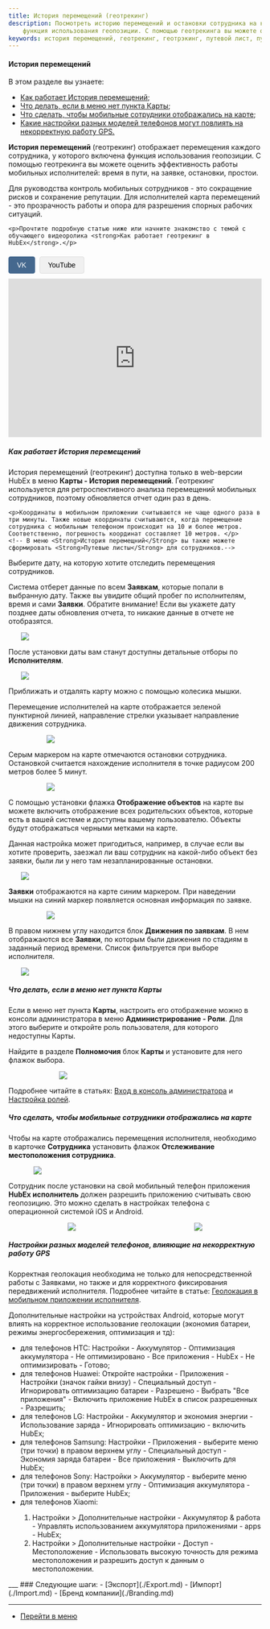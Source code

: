 ```yaml
---
title: История перемещений (геотрекинг)
description: Посмотреть историю перемещений и остановки сотрудника на карте можно в web-приложении в меню Карты - История перемещений. История перемещений (геотрекинг) отображает перемещения каждого сотрудника, у которого включена
    функция использования геопозиции. С помощью геотрекинга вы можете оценить эффективность работы мобильных исполнителей (время в пути, на заявке, остановки, простои).
keywords: история перемещений, геотрекинг, геотрэкинг, путевой лист, путевые листы, карта, перемещения сотрудника, сотрудники на карте, мобильные сотрудники, hubex, хабекс, хубекс, хабикс
---
```


#### История перемещений
<html>
<head>
    <style>
        .video-player-container {
            margin: 20px 0;
        }
        .video-source-selector {
            margin-bottom: 10px;
        }
        .source-btn {
            padding: 8px 16px;
            background: #f0f0f0;
            border: 1px solid #ddd;
            cursor: pointer;
            margin-right: 5px;
            border-radius: 4px;
            font-family: Arial, sans-serif;
            font-size: 14px;
            transition: all 0.3s ease;
        }
        .source-btn:hover {
            background: #e0e0e0;
        }
        .source-btn.active {
            background: #45688e;
            color: white;
            border-color: #45688e;
        }
        .video-frame {
            width: 560px;
            height: 315px;
            max-width: 100%;
        }
        .video-frame iframe {
            width: 100%;
            height: 100%;
            border: none;
        }
    </style>
</head>
<body>
<meta charset="utf-8">
В этом разделе вы узнаете:
<ul>
    <li><a href="#geo">Как работает История перемещений</a>;</li>
   <!-- <li><a href="#waybill">Как просмотреть и выгрузить путевой лист</a>;</li> -->
    <li><a href="#nomap">Что делать, если в меню нет пункта Карты</a>;</li>
    <li><a href="#noengineer">Что сделать, чтобы мобильные сотрудники отображались на карте</a>;</li>
        <li><a href="#settings">Какие настройки разных моделей телефонов могут повлиять на некорректную работу GPS.</a></li>
</ul>
<p><strong>История перемещений</strong> (геотрекинг) отображает перемещения каждого сотрудника, у которого включена
    функция использования геопозиции. С помощью геотрекинга вы можете оценить эффективность работы мобильных
    исполнителей: время в пути, на заявке, остановки, простои.</p>
<p>Для руководства контроль мобильных сотрудников - это сокращение рисков и сохранение репутации. Для исполнителей карта
    перемещений - это прозрачность работы и опора для разрешения спорных рабочих ситуаций.</p>

    <p>Прочтите подробную статью ниже или начните знакомство с темой с обучающего видеоролика <strong>Как работает геотрекинг в HubEx</strong>.</p>

<div class="video-player-container" data-player-id="player36">
    <div class="video-source-selector">
        <button class="source-btn active" data-source="vk">VK</button>
        <button class="source-btn" data-source="youtube">YouTube</button>
    </div>
    <div class="video-embed">
        <div class="video-frame youtube-frame" style="display: none;">
            <iframe src="https://www.youtube.com/embed/gZjA_Vp7gh8" loading="lazy" allow="accelerometer; encrypted-media; gyroscope; picture-in-picture" allowfullscreen></iframe>
        </div>
        <div class="video-frame vk-frame" style="display: block;">
            <iframe src="https://vkvideo.ru/video_ext.php?oid=-187865475&id=456239134&hd=2&autoplay=0" allowfullscreen></iframe>
        </div>
    </div>
</div>

<h5 id="geo">Как работает История перемещений</h5>
<p>История перемещений (геотрекинг) доступна только в web-версии HubEx в меню <Strong>Карты - История перемещений</Strong>. Геотрекинг используется для ретроспективного анализа перемещений мобильных сотрудников, поэтому обновляется
    отчет один раз в день.</p>

    <p>Координаты в мобильном приложении считываются не чаще одного раза в три минуты. Также новые координаты считываются, когда перемещение сотрудника с мобильным телефоном происходит на 10 и более метров. Соответственно, погрешность координат составляет 10 метров. </p>
    <!-- В меню <Strong>История перемещний</Strong> вы также можете сформировать <Strong>Путевые листы</Strong> для сотрудников.-->

<p>Выберите дату, на которую хотите отследить перемещения сотрудников.</p>
<p>Система отберет данные по всем <Strong>Заявкам</Strong>, которые попали в выбранную дату. Также вы увидите общий пробег по исполнителям, время и сами <Strong>Заявки</Strong>. Обратите внимание! Если вы укажете дату позднее даты обновления
    отчета, то никакие данные в отчете не отобразятся. </p>
<div>
    <img style="margin: 0 auto; display: block; max-width: 90%;"
         src="/attachments/images/FAQ/USER/GeoTracking/Map.jpg"/>
</div>

<p>После установки даты вам станут доступны детальные отборы по <Strong>Исполнителям</Strong>.</p>
<div>
    <img style="margin: 0 auto; display: block; max-width: 90%;"
         src="/attachments/images/FAQ/USER/GeoTracking/Map2.jpg"/>
</div>
<p>Приближать и отдалять карту можно с помощью колесика мышки.</p>

<p>Перемещение исполнителей на карте отображается зеленой пунктирной линией, направление стрелки указывает направление
    движения сотрудника.</p>
<div>
    <img style="margin: 0 auto; display: block; max-width: 70%;"
         src="/attachments/images/FAQ/USER/GeoTracking/Arrow.jpg"/>
</div>

<p>Серым маркером на карте отмечаются остановки сотрудника. Остановкой считается нахождение исполнителя в точке радиусом
    200 метров более 5 минут.</p>
<div>
    <img style="margin: 0 auto; display: block; max-width: 70%;"
         src="/attachments/images/FAQ/USER/GeoTracking/Stop.jpg"/>
</div>

<p>С помощью установки флажка <Strong>Отображение объектов</Strong> на карте вы можете включить отображение всех родительских объектов, которые есть в
    вашей системе и доступны вашему пользователю. Объекты будут отображаться черными метками на карте.</p>
<p>Данная настройка может пригодиться, например, в случае если вы хотите проверить, заезжал ли ваш сотрудник на
    какой-либо объект без заявки, были ли у него там незапланированные остановки.</p>

<div>
    <img style="margin: 0 auto; display: block; max-width: 90%;"
         src="/attachments/images/FAQ/USER/GeoTracking/Map3.jpg"/>
</div>

<p><Strong>Заявки</Strong> отображаются на карте синим маркером. При наведении мышки на синий маркер появляется основная информация по
    заявке.</p>
<div>
    <img style="margin: 0 auto; display: block; max-width: 70%;"
         src="/attachments/images/FAQ/USER/GeoTracking/Ticket.jpg"/>
</div>

<p>В правом нижнем углу находится блок <Strong>Движения по заявкам</Strong>. В нем отображаются все <Strong>Заявки</Strong>, по которым были
    движения по стадиям в заданный период времени. Список фильтруется при выборе исполнителя. </p>
<!--<p>Вы можете выбрать одну <Strong>Заявку</Strong> щелчком мыши, тогда на карте скроются все <Strong>Заявки</Strong> кроме выбранной.</p>-->
<div>
    <img style="margin: 0 auto; display: block; max-width: 90%;"
         src="/attachments/images/FAQ/USER/GeoTracking/Map4.jpg"/>
</div>

<!--
<h5 id="waybill">Как просмотреть и выгрузить путевой лист</h5>
<p>Вы можете получить путевой лист в разрезе <Strong>Сотрудников</Strong> и выгрузить его для работы с другими системами.</p>
<p>Путевые листы могут использоваться в качестве подтверждения целевого использования транспортного средства, топлива и
    т.д.</p>
<p>Получить путевой лист можно по кнопке <Strong>Путевой лист</Strong> в правом нижнем углу. Предварительно вы можете сделать отборы по
    <Strong>Заявкам</Strong>, исполнителям и т.д. В самом путевом листе также предусмотрен отбор по исполнителям. </p>
<div>
    <img style="margin: 0 auto; display: block; max-width: 90%;"
         src="/attachments/images/FAQ/USER/GeoTracking/Waybill.png"/>
</div>

<p>Путевой лист можно выгрузить по кнопке <Strong>Дополнительные параметры (три точки) - Экспортировать данные</Strong>.</p>
<div>
    <img style="margin: 0 auto; display: block; max-width: 90%;"
         src="/attachments/images/FAQ/USER/GeoTracking/Waybill2.jpg"/>
</div>

<p>Выгрузить путевой лист можно либо
    в формате XLSX (таблицы Excel, объем до 150000 строк), либо в формате CSV (объем до 30000
    строк).</p>
<div>
    <img style="margin: 0 auto; display: block; max-width: 70%;"
         src="/attachments/images/FAQ/USER/GeoTracking/Waybill3.jpg"/>
</div>
<p>По нажатию кнопки <Strong>Экспортировать</Strong> автоматически будет создан и скачан файл, например, в Google Chrome скачанные файлы
    отображаются отдельной строкой внизу (все скачанные файлы сохраняются на вашем
    компьютере в папке Загрузки).</p>

<div>
    <img style="margin: 0 auto; display: block; max-width: 90%;"
         src="/attachments/images/FAQ/USER/GeoTracking/Waybill4.jpg"/>
</div>

<p>Готовый файл в формате XLSX (таблицы Excel) выглядит следующим образом. Он может быть использован для загрузки данных
    в другие системы, например 1С.</p>
<div>
    <img style="margin: 0 auto; display: block; max-width: 70%;"
         src="/attachments/images/FAQ/USER/GeoTracking/Waybill5.jpg"/>
</div>

<p>Для путевого листа в меню <Strong>Дополнительные параметры (три точки) - Сортировка</Strong> доступно несколько вариантов сортировки
    данных.</p>
<div>
    <img style="margin: 0 auto; display: block; max-width: 90%;"
         src="/attachments/images/FAQ/USER/GeoTracking/WBSort.jpg"/>
</div>

<p>Обратите внимание! Если вы работаете с большими объемами данных в таблицах, при выборе различных вариантов сортировки
    системе потребуется некоторое время для обновления их а таблице. При обнолвении данных вы увидите символ загрузки в
    левом верхнем углу.</p>
<div>
    <img style="margin: 0 auto; display: block; max-width: 70%;"
         src="/attachments/images/FAQ/USER/GeoTracking/WBLoading.jpg"/>
</div>

-->

<h5 id="nomap">Что делать, если в меню нет пункта Карты</h5>
<p>Если в меню нет пункта <Strong>Карты</Strong>, настроить его отображение можно в
    консоли администратора в меню <Strong>Администрирование - Роли</Strong>. Для этого выберите и откройте роль пользователя, для
    которого недоступны Карты.</p>
<p>Найдите в разделе <Strong>Полномочия</Strong> блок <Strong>Карты</Strong> и установите для него флажок выбора.</p>

<div>
    <img style="margin: 0 auto; display: block; max-width: 60%;"
         src="/attachments/images/FAQ/USER/GeoTracking/Role.jpg"/>
</div>

<p>Подробнее читайте в статьях: <a
        href="https://wiki.hubex.ru/docs/FAQ/RU/admin/HowToEnterTheAdmin.html">Вход в консоль администратора</a> и
    <a href="https://wiki.hubex.ru/docs/FAQ/RU/admin/Roles.html">Настройка ролей</a>.</p>

<h5 id="noengineer">Что сделать, чтобы мобильные сотрудники отображались на карте</h5>
<p>Чтобы на карте отображались перемещения исполнителя, необходимо в карточке <Strong>Сотрудника</Strong> установить флажок
    <Strong>Отслеживание местоположения сотрудника</Strong>.</p>
<div>
    <img style="margin: 0 auto; display: block; max-width: 80%;"
         src="/attachments/images/FAQ/USER/GeoTracking/Engineer.jpg"/>
</div>
<p>Сотрудник после установки на свой мобильный телефон приложения <strong>HubEx исполнитель</strong> должен разрешить приложению считывать
    свою геопозицию. Это можно сделать в настройках телефона c операционной системой iOS и Android.</p>

<div style="display: flex;">
    <img style="margin: 0 auto; display: block; max-width: 30%;"
         src="/attachments/images/FAQ/USER/GeoTracking/Mob1.jpg"/> <img
        style="margin: 0 auto; display: block; max-width: 30%;"
        src="/attachments/images/FAQ/USER/GeoTracking/Mob2.jpg"/>
</div>

<h5 id="settings">Настройки разных моделей телефонов, влияющие на некорректную работу GPS</h5>
<p>Корректная геолокация необходима не только для непосредственной работы с Заявками, но также и для корректного
    фиксирования передвижений исполнителя. Подробнее читайте в статье: <a href="https://wiki.hubex.ru/docs/FAQ/RU/user/GEOinMob.html">Геолокация в мобильном приложении исполнителя</a>.</p>
<p>Дополнительные настройки на устройствах Android, которые могут влиять на корректное использование геолокации
    (экономия батареи, режимы энергосбережения, оптимизация и тд):</p>
<ul>
    <li>для телефонов HTC: Настройки - Аккумулятор - Оптимизация аккумулятора - Не оптимизировано - Все приложения -
        HubEx - Не оптимизировать - Готово;
    </li>
    <li>для телефонов Huawei: Откройте настройки - Приложения - Настройки (значок гайки внизу) - Специальный доступ - Игнорировать оптимизацию
        батареи - Разрешено - Выбрать "Все приложения" - Включить приложение HubEx в список разрешенных - Разрешить;
    </li>
    <li>для телефонов LG: Настройки - Аккумулятор и экономия энергии - Использование заряда - Игнорировать оптимизацию - включить HubEx;</li>
    <li>для телефонов Samsung: Настройки - Приложения - выберите меню (три точки) в правом верхнем углу - Специальный доступ - Экономия заряда батареи - Все приложения - Выключить для HubEx;</li>
    <li>для телефонов Sony: Настройки > Аккумулятор - выберите меню (три точки) в правом верхнем углу - Оптимизация аккумулятора - Приложения - выберите HubEx;</li>
    <li>для телефонов Xiaomi:</li>
    <ol>
        <li>Настройки > Дополнительные настройки - Аккумулятор & работа - Управлять использованием аккумулятора приложениями - apps - HubEx;</li>
        <li>Настройки > Дополнительные настройки - Доступ - Местоположение - Использовать высокую точность для режима местоположения и разрешить доступ к данным о местоположении.</li>
    </ol>
</ul>

<script>
    function hideSiblingVideo(activeVideo){
        const nextSibling=activeVideo.nextElementSibling
        const prevSibling=activeVideo.previousElementSibling
        if(nextSibling){
            nextSibling.style.display="none"
        }
        if(prevSibling){
            prevSibling.style.display="none"
        }
    }
 
    function switchActiveButtons(activeButton){
        const nextSibling=activeButton.nextElementSibling
        const prevSibling=activeButton.previousElementSibling
        const activeClass="active"
        if(nextSibling){
            nextSibling.classList.remove(activeClass)
        }
        if(prevSibling){
            prevSibling.classList.remove(activeClass)
        }
        activeButton.classList.add(activeClass)
        return activeButton?.dataset?.source
    }

    function switchShowVideos(activeContainer,label){
        const videoClass=`video-frame ${label}-frame`
        const videoFrame=activeContainer.querySelector(videoClass)
        const videos=activeContainer.children[1].children
        const activeVideo=Array.from(videos).filter((item)=>item.className===videoClass)
        console.debug({activeVideo})
        hideSiblingVideo(activeVideo[0])
        activeVideo[0].style.display="block"
    }

    const allVideoContainers=document.querySelectorAll(".video-player-container")
    allVideoContainers.forEach((container)=>{
        container.addEventListener("click",(e)=>{
            if(!e.target.classList.contains('source-btn')) return;
            
            console.debug({e},{container})
            const targetButton=e.target
            const activeSource=switchActiveButtons(targetButton)
            console.debug(activeSource)
            if(activeSource){
                switchShowVideos(container,activeSource)
            }
        })
    })
</script>

</body>
</html>
___
### Следующие шаги:
- [Экспорт](./Export.md)
- [Импорт](./Import.md)
- [Бренд компании](./Branding.md)


____
- [Перейти в меню](http://wiki.hubex.ru)
